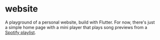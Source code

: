 # website

A playground of a personal website, build with Flutter. For now, there's just a simple home page with a mini player that plays song previews from a [Spotify playlist](https://open.spotify.com/playlist/334si7HxnVyL1NJFkEa2gB?si=7a8c9b38820d4491).
